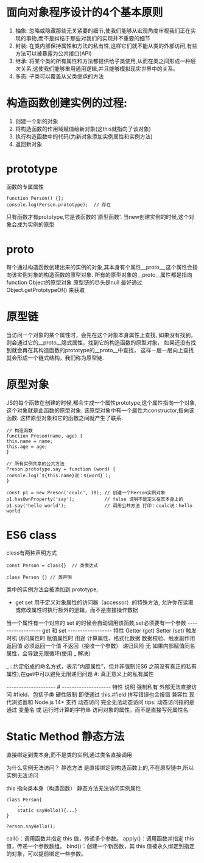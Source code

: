 
# 面向对象程序设计的4个基本原则
1. 抽象: 忽略或隐藏那些无关紧要的细节,使我们能够从宏观角度审视我们正在实现的事物,而不是纠结于那些对我们的实现并不重要的细节
2. 封装: 在类内部保持属性和方法的私有性,这样它们就不能从类的外部访问,有些方法可以被暴露为公共接口(API)
3. 继承: 将某个类的所有属性和方法都提供给子类使用,从而在类之间形成一种层次关系,这使我们能够重用通用逻辑,并且能够模拟现实世界中的关系。 
4. 多态: 子类可以覆盖从父类继承的方法

# 构造函数创建实例的过程:
1. 创建一个新的对象
2. 将构造函数的作用域赋值给新对象(这this就指向了该对象)
3. 执行构造函数中的代码(为新对象添加实例属性和实例方法)
4. 返回新对象

# prototype 
函数的专属属性
```
function Person() {};
console.log(Person.prototype);  // 存在
```
只有函数才有prototype,它是该函数的'原型函数'.
当new创建实例的时候,这个对象会成为实例的原型

# __proto__
每个通过构造函数创建出来的实例的对象,其本身有个属性__proto__,这个属性会指向该实例对象的构造函数的原型对象.
所有的原型对象的__proto__属性都是指向function Object的原型对象
原型链的尽头是null
最好通过Object.getPrototypeOf() 来获取

# 原型链
当访问一个对象的某个属性时，会先在这个对象本身属性上查找,
如果没有找到，则会通过它的__proto__隐式属性，找到它的构造函数的原型对象，
如果还没有找到就会再在其构造函数的prototype的__proto__中查找，
这样一层一层向上查找就会形成一个链式结构，我们称为原型链.

# 原型对象
JS的每个函数在创建的时候,都会生成一个属性prototype,这个属性指向一个对象,这个对象就是此函数的原型对象.
该原型对象中有一个属性为constructor,指向该函数.
这样原型对象和它的函数之间就产生了联系.
```
// 构造函数
function Preson(name, age) {
this.name = name;
this.age = age;
}

// 所有实例共享的公共方法
Preson.prototype.say = function (word) {
console.log(`${this.name}说：${word}`);
}

const p1 = new Preson('coulc', 18); // 创建一个Person实例对象
p1.hasOwnProperty('say');           // false 说明不是定义在其本身上的
p1.say('hello world');              // 调用公共方法 打印：coulc说：hello world

```

# ES6 class
cless有两种声明方式
```
const Person = class{}  // 类表达式

class Person {} // 类声明
```
类中的实例方法会被添加到.prototype;

- get set 
用于定义对象属性的访问器（accessor）的特殊方法,
允许你在读取或修改属性时执行额外的逻辑，而不是直接操作数据

当一个属性有一个对应的 set 的时候会自动调用该函数,set必须要有一个参数
------------------ get 和 set ------------------
特性	        Getter (get)	        Setter (set)
触发时机	    访问属性时	            赋值属性时
用途	        计算属性、格式化数据	数据校验、触发副作用
返回值	        必须返回一个值	        不返回（接收一个参数）
递归风险	    无	                    如果内部赋值同名属性，会导致无限循环(使用 _ 解决)



_  : 约定俗成的命名方式，表示“内部属性”，但并非强制(ES6 之前没有真正的私有属性),在get中可以避免无限递归问题
#: 真正意义上的私有属性

-------------------- # -------------------- 
特性	    说明
强制私有	外部无法直接访问 #field，包括子类
硬性限制	即使通过 this.#field 拼写错误也会报错
兼容性	    现代浏览器和 Node.js 14+ 支持
动态访问    完全无法动态访问
tips: 动态访问指的是通过 变量名 或 运行时计算的字符串 访问对象的属性，而不是直接写死属性名


# Static Method  静态方法
直接绑定到类本身,而不是类的实例,通过类名直接调用

为什么实例无法访问？ 
    静态方法 是直接绑定到构造函数上的,不在原型链中,所以实例无法访问

this 指向类本身（构造函数）
静态方法无法访问实例属性
```
class Person{
    ... 
    static sayHello(){...}
}

Person.sayHello();
```

call()：调用函数并指定 this 值，传递多个参数。
apply()：调用函数并指定 this 值，传递一个参数数组。
bind()：创建一个新函数，其 this 值被永久绑定到指定的对象，可以提前绑定一些参数。

